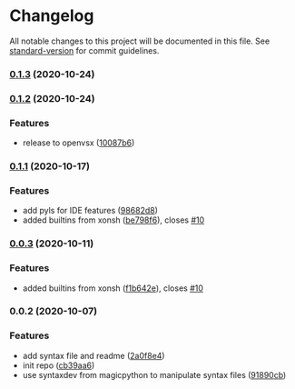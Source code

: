 # Changelog

All notable changes to this project will be documented in this file. See [standard-version](https://github.com/conventional-changelog/standard-version) for commit guidelines.

### [0.1.3](https://github.com/jnoortheen/xonsh-vscode-ext/compare/v0.1.2...v0.1.3) (2020-10-24)

### [0.1.2](https://github.com/jnoortheen/xonsh-vscode-ext/compare/v0.1.1...v0.1.2) (2020-10-24)


### Features

* release to openvsx ([10087b6](https://github.com/jnoortheen/xonsh-vscode-ext/commit/10087b6a6900fe5df1d42265125de40a8f7cb7f1))

### [0.1.1](https://github.com/jnoortheen/xonsh-vscode-ext/compare/v0.0.2...v0.1.1) (2020-10-17)


### Features

* add pyls for IDE features ([98682d8](https://github.com/jnoortheen/xonsh-vscode-ext/commit/98682d86351e2eb333492cf316b94b29a52bef87))
* added builtins from xonsh ([be798f6](https://github.com/jnoortheen/xonsh-vscode-ext/commit/be798f64b1c5bfaf7b97e49f1448edba9d2e0818)), closes [#10](https://github.com/jnoortheen/xonsh-vscode-ext/issues/10)

### [0.0.3](https://github.com/jnoortheen/xonsh-vscode-ext/compare/v0.0.2...v0.0.3) (2020-10-11)


### Features

* added builtins from xonsh ([f1b642e](https://github.com/jnoortheen/xonsh-vscode-ext/commit/f1b642e56656f5fcab4f4ae7f8c6c662eaa4fb41)), closes [#10](https://github.com/jnoortheen/xonsh-vscode-ext/issues/10)

### 0.0.2 (2020-10-07)


### Features

* add syntax file and readme ([2a0f8e4](https://github.com/jnoortheen/xonsh-vscode-ext/commit/2a0f8e4076c51036c8d6ed455e70b3d04487fb63))
* init repo ([cb39aa6](https://github.com/jnoortheen/xonsh-vscode-ext/commit/cb39aa629d30fe3c234ce84c7b1f5efab6eec0c7))
* use syntaxdev from magicpython to manipulate syntax files ([91890cb](https://github.com/jnoortheen/xonsh-vscode-ext/commit/91890cbe964edbf0b765e113072aadd529b32962))
